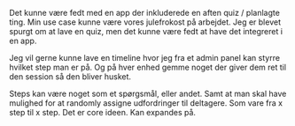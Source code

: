 
Det kunne være fedt med en app der inkluderede en aften quiz / planlagte ting.
Min use case kunne være vores julefrokost på arbejdet. Jeg er blevet spurgt om at lave en quiz, men det kunne være fedt at have det integreret i en app. 

Jeg vil gerne kunne lave en timeline hvor jeg fra et admin panel kan styrre hvilket step man er på. Og på hver enhed gemme noget der giver dem ret til den session så den bliver husket. 

Steps kan være noget som et spørgsmål, eller andet. Samt at man skal have mulighed for at randomly assigne udfordringer til deltagere. Som vare fra x step til x step. Det er core ideen. Kan expandes på.